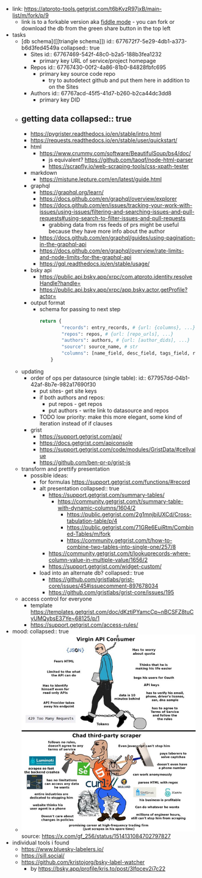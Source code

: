 - link: https://atproto-tools.getgrist.com/t6bKvzR97jxB/main-list/m/fork/p/9
	- link is to a forkable version aka [fiddle mode](https://support.getgrist.com/glossary/#fiddle-mode) - you can fork or download the db from the green share button in the top left
- tasks
	- [db schema]([[triangle schema]])
	  id:: 677672f7-5e29-4db1-a373-b6d3fed4549a
	  collapsed:: true
		- Sites
		  id:: 67767469-542f-48c0-b2a5-188b3fea1232
			- primary key URL of service/project homepage
		- Repos
		  id:: 67767430-00f2-4a86-81b0-84828fbfc695
			- primary key source code repo
				- try to autodetect github and put them here in addition to on the Sites
		- Authors
		  id:: 67767acd-45f5-41d7-b260-b2ca44dc3dd8
			- primary key DID
	- getting data
	  collapsed:: true
		-
		- https://pygrister.readthedocs.io/en/stable/intro.html
		- https://requests.readthedocs.io/en/stable/user/quickstart/
		- html
			- https://www.crummy.com/software/BeautifulSoup/bs4/doc/
				- js equivalent? https://github.com/taoqf/node-html-parser
				- https://scrapfly.io/web-scraping-tools/css-xpath-tester
		- markdown
			- https://mistune.lepture.com/en/latest/guide.html
		- graphql
			- https://graphql.org/learn/
			- https://docs.github.com/en/graphql/overview/explorer
			- https://docs.github.com/en/issues/tracking-your-work-with-issues/using-issues/filtering-and-searching-issues-and-pull-requests#using-search-to-filter-issues-and-pull-requests
				- grabbing data from rss feeds of prs might be useful because they have more info about the author
			- https://docs.github.com/en/graphql/guides/using-pagination-in-the-graphql-api
			- https://docs.github.com/en/graphql/overview/rate-limits-and-node-limits-for-the-graphql-api
			- https://gql.readthedocs.io/en/stable/usage/
		- bsky api
			- https://public.api.bsky.app/xrpc/com.atproto.identity.resolveHandle?handle=<handle>
			- https://public.api.bsky.app/xrpc/app.bsky.actor.getProfile?actor=<did>
		- output format
			- schema for passing to next step
			  ```python
			  return {
			          "records": entry_records, # {url: {columns}, ...} 
			          "repos": repos, # {url: [repo_urls], ...}
			          "authors": authors, # {url: [author_dids], ...}
			          "source": source_name, # str
			          "columns": [name_field, desc_field, tags_field, rating_field], # these are the default ones, all optional
			      }
			  ```
	- updating
		- order of ops per datasource (single table):
		  id:: 677957dd-04b1-42af-8b7e-982a17690f30
			- put sites- get site keys
			- if both authors and repos:
				- put repos - get repos
				- put authors - write link to datasource and repos
			- TODO low priority: make this more elegant, some kind of iteration instead of if clauses
		- grist
			- https://support.getgrist.com/api/
			- https://docs.getgrist.com/apiconsole
			- https://support.getgrist.com/code/modules/GristData/#cellvalue
			- https://github.com/ben-pr-p/grist-js
	- transform and prettify presentation
		- possible ideas:
			- for formulas https://support.getgrist.com/functions/#record
			- alt presentation
			  collapsed:: true
				- https://support.getgrist.com/summary-tables/
					- https://community.getgrist.com/t/summary-table-with-dynamic-columns/1604/2
						- https://public.getgrist.com/2g1mnjbiUXCd/Cross-tabulation-table/p/4
						- https://public.getgrist.com/71GRe6EuiRtm/Combined-Tables/m/fork
						- https://community.getgrist.com/t/how-to-combine-two-tables-into-single-one/257/8
				- https://community.getgrist.com/t/lookuprecords-where-column-value-in-multiple-value/1656/2
				- https://support.getgrist.com/widget-custom/
			- load into an alternate db?
			  collapsed:: true
				- https://github.com/gristlabs/grist-core/issues/45#issuecomment-897678034
				- https://github.com/gristlabs/grist-core/issues/195
	- access control for everyone
		- template https://templates.getgrist.com/doc/dKztiPYamcCp~nBCSFZ8tuCyUMQybsE37Ye~68125/p/1
		- https://support.getgrist.com/access-rules/
- mood:
  collapsed:: true
	- ![image.png](../assets/image_1735320252579_0.png) 
	  source: https://x.com/gf_256/status/1514131084702797827
- individual tools i found
	- https://www.bluesky-labelers.io/
	- https://sill.social/
	- https://github.com/kristojorg/bsky-label-watcher
		- by https://bsky.app/profile/kris.to/post/3lfpcev2i7c22